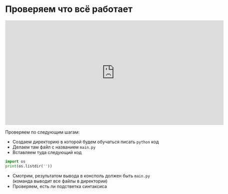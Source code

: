 # Проверяем что всё работает

<p align="center"> 
<iframe width="700" height="336" src="https://www.youtube.com/embed/O8PZVIaZrJo" title="YouTube video player" frameborder="0" allow="accelerometer; autoplay; clipboard-write; encrypted-media; gyroscope; picture-in-picture" allowfullscreen></iframe>
</p>

Проверяем по следующим шагам:

- Создаем директорию в которой будем обучаться писать `python` код
- Делаем там файл с названием `main.py`
- Вставляем туда следующий код 
```python
import os
print(os.listdir(''))
```
- Смотрим, результатом вывода в консполь должен быть `main.py` (команда выводит все файлы в директории)
- Проверяем, есть ли подстветка синтаксиса
